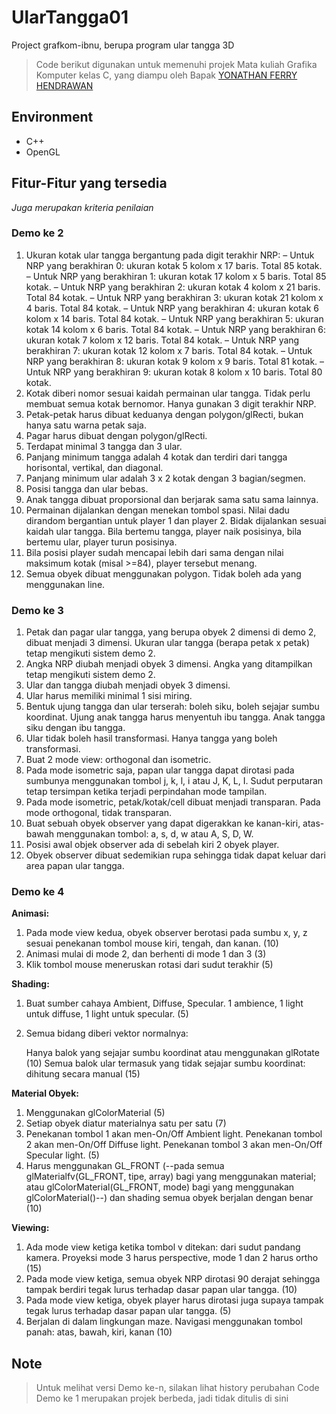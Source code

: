 # UlarTangga01
Project grafkom-ibnu, berupa program ular tangga 3D

> Code berikut digunakan untuk memenuhi projek Mata kuliah Grafika Komputer kelas C, yang diampu oleh Bapak [YONATHAN FERRY HENDRAWAN](https://forlap.ristekdikti.go.id/dosen/detail/NUJEMEU5MDItODgyNi00MUIzLUJCOEEtMTQyMjcwODE1MjRE)

## Environment

* C++
* OpenGL

## Fitur-Fitur yang tersedia
*Juga merupakan kriteria penilaian*

### Demo ke 2

1. Ukuran kotak ular tangga bergantung pada digit terakhir NRP: 
– Untuk NRP yang berakhiran 0: ukuran kotak 5 kolom x 17 baris. Total 85 kotak. 
– Untuk NRP yang berakhiran 1: ukuran kotak 17 kolom x 5 baris. Total 85 kotak. 
– Untuk NRP yang berakhiran 2: ukuran kotak 4 kolom x 21 baris. Total 84 kotak. 
– Untuk NRP yang berakhiran 3: ukuran kotak 21 kolom x 4 baris. Total 84 kotak. 
– Untuk NRP yang berakhiran 4: ukuran kotak 6 kolom x 14 baris. Total 84 kotak. 
– Untuk NRP yang berakhiran 5: ukuran kotak 14 kolom x 6 baris. Total 84 kotak. 
– Untuk NRP yang berakhiran 6: ukuran kotak 7 kolom x 12 baris. Total 84 kotak. 
– Untuk NRP yang berakhiran 7: ukuran kotak 12 kolom x 7 baris. Total 84 kotak. 
– Untuk NRP yang berakhiran 8: ukuran kotak 9 kolom x 9 baris. Total 81 kotak. 
– Untuk NRP yang berakhiran 9: ukuran kotak 8 kolom x 10 baris. Total 80 kotak.
2. Kotak diberi nomor sesuai kaidah permainan ular tangga. Tidak perlu membuat semua kotak bernomor. Hanya gunakan 3 digit terakhir NRP. 
3. Petak-petak harus dibuat keduanya dengan polygon/glRecti, bukan hanya satu warna petak saja. 
4. Pagar harus dibuat dengan polygon/glRecti. 
5. Terdapat minimal 3 tangga dan 3 ular. 
6. Panjang minimum tangga adalah 4 kotak dan terdiri dari tangga horisontal, vertikal, dan diagonal. 
7. Panjang minimum ular adalah 3 x 2 kotak dengan 3 bagian/segmen. 
8. Posisi tangga dan ular bebas. 
9. Anak tangga dibuat proporsional dan berjarak sama satu sama lainnya. 
10. Permainan dijalankan dengan menekan tombol spasi. Nilai dadu dirandom bergantian untuk player 1 dan player 2. Bidak dijalankan sesuai kaidah ular tangga. Bila bertemu tangga, player naik posisinya, bila bertemu ular, player turun posisinya. 
11. Bila posisi player sudah mencapai lebih dari sama dengan nilai maksimum kotak (misal >=84), player tersebut menang. 
12. Semua obyek dibuat menggunakan polygon. Tidak boleh ada yang menggunakan line.

### Demo ke 3

1. Petak dan pagar ular tangga, yang berupa obyek 2 dimensi di demo 2, dibuat menjadi 3 dimensi. Ukuran ular tangga (berapa petak x petak) tetap mengikuti sistem demo 2. 
2. Angka NRP diubah menjadi obyek 3 dimensi. Angka yang ditampilkan tetap mengikuti sistem demo 2. 
3. Ular dan tangga diubah menjadi obyek 3 dimensi. 
4. Ular harus memiliki minimal 1 sisi miring. 
5. Bentuk ujung tangga dan ular terserah: boleh siku, boleh sejajar sumbu koordinat. Ujung anak tangga harus menyentuh ibu tangga. Anak tangga siku dengan ibu tangga. 
6. Ular tidak boleh hasil transformasi. Hanya tangga yang boleh transformasi. 
7. Buat 2 mode view: orthogonal dan isometric. 
8. Pada mode isometric saja, papan ular tangga dapat dirotasi pada sumbunya menggunakan tombol j, k, l, i atau J, K, L, I. Sudut perputaran tetap tersimpan ketika terjadi perpindahan mode tampilan. 
9. Pada mode isometric, petak/kotak/cell dibuat menjadi transparan. Pada mode orthogonal, tidak transparan. 
10. Buat sebuah obyek observer yang dapat digerakkan ke kanan-kiri, atas-bawah menggunakan tombol: a, s, d, w atau A, S, D, W. 
11. Posisi awal objek observer ada di sebelah kiri 2 obyek player. 
12. Obyek observer dibuat sedemikian rupa sehingga tidak dapat keluar dari area papan ular tangga. 

### Demo ke 4

**Animasi:**
1. Pada mode view kedua, obyek observer berotasi pada sumbu x, y, z sesuai penekanan tombol mouse kiri, tengah, dan kanan. (10)
2. Animasi mulai di mode 2, dan berhenti di mode 1 dan 3 (3)
3. Klik tombol mouse meneruskan rotasi dari sudut terakhir (5)

**Shading:**
1. Buat sumber cahaya Ambient, Diffuse, Specular. 1 ambience, 1 light untuk diffuse, 1 light untuk specular. (5)
2. Semua bidang diberi vektor normalnya:

    Hanya balok yang sejajar sumbu koordinat atau menggunakan glRotate (10)
    Semua balok ular termasuk yang tidak sejajar sumbu koordinat: dihitung secara manual (15)

**Material Obyek:**

1. Menggunakan glColorMaterial (5)
2. Setiap obyek diatur materialnya satu per satu (7)
3. Penekanan tombol 1 akan men-On/Off Ambient light. Penekanan tombol 2 akan men-On/Off Diffuse light. Penekanan tombol 3 akan men-On/Off Specular light. (5)
4. Harus menggunakan GL_FRONT (--pada semua glMaterialfv(GL_FRONT, tipe, array) bagi yang menggunakan material; atau glColorMaterial(GL_FRONT, mode) bagi yang menggunakan glColorMaterial()--) dan shading semua obyek berjalan dengan benar (10)

**Viewing:**
1. Ada mode view ketiga ketika tombol v ditekan: dari sudut pandang kamera. Proyeksi mode 3 harus perspective, mode 1 dan 2 harus ortho  (15)
2. Pada mode view ketiga, semua obyek NRP dirotasi 90 derajat sehingga tampak berdiri tegak lurus terhadap dasar papan ular tangga. (10)
3. Pada mode view ketiga, obyek player harus dirotasi juga supaya tampak tegak lurus terhadap dasar papan ular tangga. (5)
4. Berjalan di dalam lingkungan maze. Navigasi menggunakan tombol panah: atas, bawah, kiri, kanan (10)

## Note
> Untuk melihat versi Demo ke-n, silakan lihat history perubahan Code 
> Demo ke 1 merupakan projek berbeda, jadi tidak ditulis di sini
